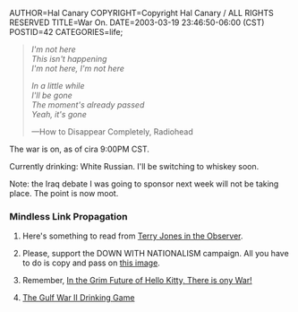 AUTHOR=Hal Canary
COPYRIGHT=Copyright Hal Canary / ALL RIGHTS RESERVED
TITLE=War On.
DATE=2003-03-19 23:46:50-06:00 (CST)
POSTID=42
CATEGORIES=life;

> _I'm not here  
> This isn't happening  
> I'm not here, I'm not here_
> 
> _In a little while  
> I'll be gone  
> The moment's already passed  
> Yeah, it's gone_
> 
> —How to Disappear Completely, Radiohead

The war is on, as of cira 9:00PM CST.

Currently drinking: White Russian. I'll be switching to whiskey soon.

Note: the Iraq debate I was going to sponsor next week will not be taking place. The point is now moot.

### Mindless Link Propagation

1) Here's something to read from [Terry Jones in the Observer](http://www.observer.co.uk/iraq/story/0,12239,905990,00.html).

2) Please, support the DOWN WITH NATIONALISM campaign. All you have to do is copy and pass on [this image](https://halcanary.org/images/down-with-nationalism.png).

3) Remember, [In the Grim Future of Hello Kitty, There is ony War!](http://onastick.net/sitz/images/)

4) [The Gulf War II Drinking Game](http://www.gulfwardrinkinggame.com/)
